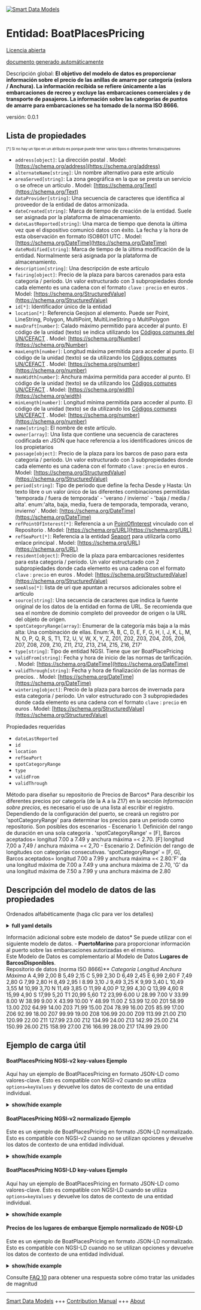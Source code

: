 <!-- 10-Header -->  
[![Smart Data Models](https://smartdatamodels.org/wp-content/uploads/2022/01/SmartDataModels_logo.png "Logo")](https://smartdatamodels.org)  
Entidad: BoatPlacesPricing  
==========================<!-- /10-Header -->  
<!-- 15-License -->  
[Licencia abierta](https://github.com/smart-data-models//dataModel.Ports/blob/master/BoatPlacesPricing/LICENSE.md)  
[documento generado automáticamente](https://docs.google.com/presentation/d/e/2PACX-1vTs-Ng5dIAwkg91oTTUdt8ua7woBXhPnwavZ0FxgR8BsAI_Ek3C5q97Nd94HS8KhP-r_quD4H0fgyt3/pub?start=false&loop=false&delayms=3000#slide=id.gb715ace035_0_60)  
<!-- /15-License -->  
<!-- 20-Description -->  
Descripción global: **El objetivo del modelo de datos es proporcionar información sobre el precio de las anillas de amarre por categoría (eslora / Anchura). La información recibida se refiere únicamente a las embarcaciones de recreo y excluye las embarcaciones comerciales y de transporte de pasajeros. La información sobre las categorías de puntos de amarre para embarcaciones se ha tomado de la norma ISO 8666.**  
versión: 0.0.1  
<!-- /20-Description -->  
<!-- 30-PropertiesList -->  

## Lista de propiedades  

<sup><sub>[*] Si no hay un tipo en un atributo es porque puede tener varios tipos o diferentes formatos/patrones</sub></sup>  
- `address[object]`: La dirección postal  . Model: [https://schema.org/address](https://schema.org/address)- `alternateName[string]`: Un nombre alternativo para este artículo  - `areaServed[string]`: La zona geográfica en la que se presta un servicio o se ofrece un artículo  . Model: [https://schema.org/Text](https://schema.org/Text)- `dataProvider[string]`: Una secuencia de caracteres que identifica al proveedor de la entidad de datos armonizada.  - `dateCreated[string]`: Marca de tiempo de creación de la entidad. Suele ser asignada por la plataforma de almacenamiento.  - `dateLastReported[string]`: Una marca de tiempo que denota la última vez que el dispositivo comunicó datos con éxito. La fecha y la hora de esta observación en formato ISO8601 UTC  . Model: [https://schema.org/DateTime](https://schema.org/DateTime)- `dateModified[string]`: Marca de tiempo de la última modificación de la entidad. Normalmente será asignada por la plataforma de almacenamiento.  - `description[string]`: Una descripción de este artículo  - `fairing[object]`: Precio de la plaza para barcos carenados para esta categoría / período. Un valor estructurado con 3 subpropiedades donde cada elemento es una cadena con el formato `clave` : `precio` en euros  . Model: [https://schema.org/StructuredValue](https://schema.org/StructuredValue)- `id[*]`: Identificador único de la entidad  - `location[*]`: Referencia Geojson al elemento. Puede ser Point, LineString, Polygon, MultiPoint, MultiLineString o MultiPolygon  - `maxDraft[number]`: Calado máximo permitido para acceder al punto. El código de la unidad (texto) se indica utilizando los [Códigos comunes del UN/CEFACT](http://wiki.goodrelations-vocabulary.org/Documentation/UN/CEFACT_Common_Codes)  . Model: [https://schema.org/Number](https://schema.org/Number)- `maxLength[number]`: Longitud máxima permitida para acceder al punto. El código de la unidad (texto) se da utilizando los [Códigos comunes UN/CEFACT](http://wiki.goodrelations-vocabulary.org/Documentation/UN/CEFACT_Common_Codes)  . Model: [https://schema.org/number](https://schema.org/number)- `maxWidth[number]`: Anchura máxima permitida para acceder al punto. El código de la unidad (texto) se da utilizando los [Códigos comunes UN/CEFACT](http://wiki.goodrelations-vocabulary.org/Documentation/UN/CEFACT_Common_Codes)  . Model: [https://schema.org/width](https://schema.org/width)- `minLength[number]`: Longitud mínima permitida para acceder al punto. El código de la unidad (texto) se da utilizando los [Códigos comunes UN/CEFACT](http://wiki.goodrelations-vocabulary.org/Documentation/UN/CEFACT_Common_Codes)  . Model: [https://schema.org/number](https://schema.org/number)- `name[string]`: El nombre de este artículo.  - `owner[array]`: Una lista que contiene una secuencia de caracteres codificada en JSON que hace referencia a los identificadores únicos de los propietarios  - `passage[object]`: Precio de la plaza para los barcos de paso para esta categoría / período. Un valor estructurado con 3 subpropiedades donde cada elemento es una cadena con el formato `clave` : `precio` en euros  . Model: [https://schema.org/StructuredValue](https://schema.org/StructuredValue)- `period[string]`: Tipo de periodo que define la fecha Desde y Hasta: Un texto libre o un valor único de las diferentes combinaciones permitidas 'temporada / fuera de temporada' - 'verano / invierno' - 'baja / media / alta'. enum:'alta, baja, media, fuera de temporada, temporada, verano, invierno'  . Model: [https://schema.org/DateTime](https://schema.org/DateTime)- `refPointOfInterest[*]`: Referencia a un [PointOfInterest](https://github.com/smart-data-models/dataModel.PointOfInterest/blob/master/PointOfInterest/doc/spec.md) vinculado con el Repositorio  . Model: [https://schema.org/URL](https://schema.org/URL)- `refSeaPort[*]`: Referencia a la entidad [Seaport](https://github.com/smart-data-models/dataModel.Port/blob/master/Seaport/doc/spec.md) para utilizarla como enlace principal  . Model: [https://schema.org/URL](https://schema.org/URL)- `resident[object]`: Precio de la plaza para embarcaciones residentes para esta categoría / período. Un valor estructurado con 2 subpropiedades donde cada elemento es una cadena con el formato `clave` : `precio` en euros  . Model: [https://schema.org/StructuredValue](https://schema.org/StructuredValue)- `seeAlso[*]`: lista de uri que apuntan a recursos adicionales sobre el artículo  - `source[string]`: Una secuencia de caracteres que indica la fuente original de los datos de la entidad en forma de URL. Se recomienda que sea el nombre de dominio completo del proveedor de origen o la URL del objeto de origen.  - `spotCategoryRange[array]`: Enumerar de la categoría más baja a la más alta: Una combinación de ellas. Enum:'A, B, C, D, E, F, G, H, I, J, K, L, M, N, O, P, Q, R, S, T1, T2, U, V, W, X, Y, Z, Z01, Z02, Z03, Z04, Z05, Z06, Z07, Z08, Z09, Z10, Z11, Z12, Z13, Z14, Z15, Z16, Z17'  - `type[string]`: Tipo de entidad NGSI. Tiene que ser BoatPlacePricing  - `validFrom[string]`: Fecha y hora de inicio de las normas de tarificación.  . Model: [https://schema.org/DateTime](https://schema.org/DateTime)- `validThrough[string]`: Fecha y hora de finalización de las normas de precios.  . Model: [https://schema.org/DateTime](https://schema.org/DateTime)- `wintering[object]`: Precio de la plaza para barcos de invernada para esta categoría / período. Un valor estructurado con 3 subpropiedades donde cada elemento es una cadena con el formato `clave` : `precio` en euros  . Model: [https://schema.org/StructuredValue](https://schema.org/StructuredValue)<!-- /30-PropertiesList -->  
<!-- 35-RequiredProperties -->  
Propiedades requeridas  
- `dateLastReported`  - `id`  - `location`  - `refSeaPort`  - `spotCategoryRange`  - `type`  - `validFrom`  - `validThrough`  <!-- /35-RequiredProperties -->  
<!-- 40-RequiredProperties -->  
Método para diseñar su repositorio de Precios de Barcos* Para describir los diferentes precios por categoría (de la A a la Z17) en la sección *Información sobre precios*, es necesario el uso de una lista al escribir el registro. Dependiendo de la configuración del puerto, se creará un registro por 'spotCategoryRange' para determinar los precios para un periodo como repositorio. Son posibles dos escenarios - Escenario 1. Definición del rango de duración en una sola categoría . 'spotCategoryRange' = [F], Barcos aceptados= longitud 7.00 a 7.49 y anchura máxima =< 2.70. [F] longitud 7,00 a 7,49 / anchura máxima =< 2,70 - Escenario 2. Definición del rango de longitudes con categorías consecutivas. 'spotCategoryRange' = [F, G], Barcos aceptados= longitud 7.00 a 7.99 y anchura máxima =< 2.80.'F' da una longitud máxima de 7.00 a 7.49 y una anchura máxima de 2.70, 'G' da una longitud máxima de 7.50 a 7.99 y una anchura máxima de 2.80  
<!-- /40-RequiredProperties -->  
<!-- 50-DataModelHeader -->  
## Descripción del modelo de datos de las propiedades  
Ordenados alfabéticamente (haga clic para ver los detalles)  
<!-- /50-DataModelHeader -->  
<!-- 60-ModelYaml -->  
<details><summary><strong>full yaml details</strong></summary>    
```yaml  
BoatPlacesPricing:    
  description: 'The purpose of the data model is to provide information on the pricing of mooring rings by category (length / Width). The information received relates only to pleasure boats and excludes commercial and passenger transport boats. The information on the Spot categories for boats is taken from the ISO 8666 standard.'    
  properties:    
    address:    
      description: 'The mailing address'    
      properties:    
        addressCountry:    
          description: 'Property. The country. For example, Spain. Model:''https://schema.org/addressCountry'''    
          type: string    
        addressLocality:    
          description: 'Property. The locality in which the street address is, and which is in the region. Model:''https://schema.org/addressLocality'''    
          type: string    
        addressRegion:    
          description: 'Property. The region in which the locality is, and which is in the country. Model:''https://schema.org/addressRegion'''    
          type: string    
        postOfficeBoxNumber:    
          description: 'Property. The post office box number for PO box addresses. For example, 03578. Model:''https://schema.org/postOfficeBoxNumber'''    
          type: string    
        postalCode:    
          description: 'Property. The postal code. For example, 24004. Model:''https://schema.org/https://schema.org/postalCode'''    
          type: string    
        streetAddress:    
          description: 'Property. The street address. Model:''https://schema.org/streetAddress'''    
          type: string    
      type: object    
      x-ngsi:    
        model: https://schema.org/address    
        type: Property    
    alternateName:    
      description: 'An alternative name for this item'    
      type: string    
      x-ngsi:    
        type: Property    
    areaServed:    
      description: 'The geographic area where a service or offered item is provided'    
      type: string    
      x-ngsi:    
        model: https://schema.org/Text    
        type: Property    
    dataProvider:    
      description: 'A sequence of characters identifying the provider of the harmonised data entity.'    
      type: string    
      x-ngsi:    
        type: Property    
    dateCreated:    
      description: 'Entity creation timestamp. This will usually be allocated by the storage platform.'    
      format: date-time    
      type: string    
      x-ngsi:    
        type: Property    
    dateLastReported:    
      description: 'A timestamp which denotes the last time when the device successfully reported data. The date and time of this observation in ISO8601 UTCformat'    
      format: date-time    
      type: string    
      x-ngsi:    
        model: https://schema.org/DateTime    
        type: Property    
    dateModified:    
      description: 'Timestamp of the last modification of the entity. This will usually be allocated by the storage platform.'    
      format: date-time    
      type: string    
      x-ngsi:    
        type: Property    
    description:    
      description: 'A description of this item'    
      type: string    
      x-ngsi:    
        type: Property    
    fairing:    
      description: 'Ticket price of the place for fairing boats for this category / period. A structured value with 3 subproperties where each items is a string in the format `key` : `price` in Euro €'    
      properties:    
        day:    
          type: number    
        month:    
          type: number    
        week:    
          type: number    
      type: object    
      x-ngsi:    
        model: https://schema.org/StructuredValue    
        type: Property    
    id:    
      anyOf: &boatplacespricing_-_properties_-_owner_-_items_-_anyof    
        - description: 'Property. Identifier format of any NGSI entity'    
          maxLength: 256    
          minLength: 1    
          pattern: ^[\w\-\.\{\}\$\+\*\[\]`|~^@!,:\\]+$    
          type: string    
        - description: 'Property. Identifier format of any NGSI entity'    
          format: uri    
          type: string    
      description: 'Unique identifier of the entity'    
      x-ngsi:    
        type: Property    
    location:    
      description: 'Geojson reference to the item. It can be Point, LineString, Polygon, MultiPoint, MultiLineString or MultiPolygon'    
      oneOf:    
        - description: 'GeoProperty. Geojson reference to the item. Point'    
          properties:    
            bbox:    
              items:    
                type: number    
              minItems: 4    
              type: array    
            coordinates:    
              items:    
                type: number    
              minItems: 2    
              type: array    
            type:    
              enum:    
                - Point    
              type: string    
          required:    
            - type    
            - coordinates    
          title: 'GeoJSON Point'    
          type: object    
        - description: 'GeoProperty. Geojson reference to the item. LineString'    
          properties:    
            bbox:    
              items:    
                type: number    
              minItems: 4    
              type: array    
            coordinates:    
              items:    
                items:    
                  type: number    
                minItems: 2    
                type: array    
              minItems: 2    
              type: array    
            type:    
              enum:    
                - LineString    
              type: string    
          required:    
            - type    
            - coordinates    
          title: 'GeoJSON LineString'    
          type: object    
        - description: 'GeoProperty. Geojson reference to the item. Polygon'    
          properties:    
            bbox:    
              items:    
                type: number    
              minItems: 4    
              type: array    
            coordinates:    
              items:    
                items:    
                  items:    
                    type: number    
                  minItems: 2    
                  type: array    
                minItems: 4    
                type: array    
              type: array    
            type:    
              enum:    
                - Polygon    
              type: string    
          required:    
            - type    
            - coordinates    
          title: 'GeoJSON Polygon'    
          type: object    
        - description: 'GeoProperty. Geojson reference to the item. MultiPoint'    
          properties:    
            bbox:    
              items:    
                type: number    
              minItems: 4    
              type: array    
            coordinates:    
              items:    
                items:    
                  type: number    
                minItems: 2    
                type: array    
              type: array    
            type:    
              enum:    
                - MultiPoint    
              type: string    
          required:    
            - type    
            - coordinates    
          title: 'GeoJSON MultiPoint'    
          type: object    
        - description: 'GeoProperty. Geojson reference to the item. MultiLineString'    
          properties:    
            bbox:    
              items:    
                type: number    
              minItems: 4    
              type: array    
            coordinates:    
              items:    
                items:    
                  items:    
                    type: number    
                  minItems: 2    
                  type: array    
                minItems: 2    
                type: array    
              type: array    
            type:    
              enum:    
                - MultiLineString    
              type: string    
          required:    
            - type    
            - coordinates    
          title: 'GeoJSON MultiLineString'    
          type: object    
        - description: 'GeoProperty. Geojson reference to the item. MultiLineString'    
          properties:    
            bbox:    
              items:    
                type: number    
              minItems: 4    
              type: array    
            coordinates:    
              items:    
                items:    
                  items:    
                    items:    
                      type: number    
                    minItems: 2    
                    type: array    
                  minItems: 4    
                  type: array    
                type: array    
              type: array    
            type:    
              enum:    
                - MultiPolygon    
              type: string    
          required:    
            - type    
            - coordinates    
          title: 'GeoJSON MultiPolygon'    
          type: object    
      x-ngsi:    
        type: GeoProperty    
    maxDraft:    
      description: 'Maximum draft allowed to access the spot. The unit code (text) is given using the [UN/CEFACT Common Codes](http://wiki.goodrelations-vocabulary.org/Documentation/UN/CEFACT_Common_Codes) '    
      type: number    
      x-ngsi:    
        model: https://schema.org/Number    
        type: Property    
        units: metres    
    maxLength:    
      description: 'Maximum length allowed to access the spot. The unit code (text) is given using the [UN/CEFACT Common Codes](http://wiki.goodrelations-vocabulary.org/Documentation/UN/CEFACT_Common_Codes) '    
      type: number    
      x-ngsi:    
        model: https://schema.org/number    
        type: Property    
        units: metres    
    maxWidth:    
      description: 'Maximum width allowed to access the spot. The unit code (text) is given using the [UN/CEFACT Common Codes](http://wiki.goodrelations-vocabulary.org/Documentation/UN/CEFACT_Common_Codes) '    
      type: number    
      x-ngsi:    
        model: https://schema.org/width    
        type: Property    
        units: metres    
    minLength:    
      description: 'Minimum length allowed to access the spot. The unit code (text) is given using the [UN/CEFACT Common Codes](http://wiki.goodrelations-vocabulary.org/Documentation/UN/CEFACT_Common_Codes) '    
      type: number    
      x-ngsi:    
        model: https://schema.org/number    
        type: Property    
        units: metres    
    name:    
      description: 'The name of this item.'    
      type: string    
      x-ngsi:    
        type: Property    
    owner:    
      description: 'A List containing a JSON encoded sequence of characters referencing the unique Ids of the owner(s)'    
      items:    
        anyOf: *boatplacespricing_-_properties_-_owner_-_items_-_anyof    
        description: 'Property. Unique identifier of the entity'    
      type: array    
      x-ngsi:    
        type: Property    
    passage:    
      description: 'Ticket price of the place for passing boats for this category / period. A structured value with 3 subproperties where each items is a string in the format `key` : `price` in Euro €'    
      properties:    
        day:    
          type: number    
        month:    
          type: number    
        week:    
          type: number    
      type: object    
      x-ngsi:    
        model: https://schema.org/StructuredValue    
        type: Property    
    period:    
      description: 'Type of period defined the date From and Through: A free text or a unique value of the different combination allowed ''season / offSeason'' - ''summer / winter'' - ''low / medium / high''. enum:''high, low, medium, offSeason, season, summer, winter'''    
      enum:    
        - high    
        - low    
        - medium    
        - offSeason    
        - season    
        - summer    
        - winter    
      type: string    
      x-ngsi:    
        model: https://schema.org/DateTime    
        type: Property    
    refPointOfInterest:    
      anyOf:    
        - description: 'Property. Identifier format of any NGSI entity'    
          maxLength: 256    
          minLength: 1    
          pattern: ^[\w\-\.\{\}\$\+\*\[\]`|~^@!,:\\]+$    
          type: string    
        - description: 'Property. Identifier format of any NGSI entity'    
          format: uri    
          type: string    
      description: 'Reference to a [PointOfInterest](https://github.com/smart-data-models/dataModel.PointOfInterest/blob/master/PointOfInterest/doc/spec.md) linked with the Repository'    
      x-ngsi:    
        model: https://schema.org/URL    
        type: Relationship    
    refSeaPort:    
      anyOf:    
        - description: 'Property. Identifier format of any NGSI entity'    
          maxLength: 256    
          minLength: 1    
          pattern: ^[\w\-\.\{\}\$\+\*\[\]`|~^@!,:\\]+$    
          type: string    
        - description: 'Property. Identifier format of any NGSI entity'    
          format: uri    
          type: string    
      description: 'Reference to the entity [Seaport](https://github.com/smart-data-models/dataModel.Port/blob/master/Seaport/doc/spec.md) to use as main link'    
      x-ngsi:    
        model: https://schema.org/URL    
        type: Relationship    
    resident:    
      description: 'Ticket price of the place for resident boats for this category / period. A structured value with 2 subproperties where each items is a string in the format `key` : `price` in Euro €'    
      properties:    
        annual:    
          type: number    
        month:    
          type: number    
      type: object    
      x-ngsi:    
        model: https://schema.org/StructuredValue    
        type: Property    
    seeAlso:    
      description: 'list of uri pointing to additional resources about the item'    
      oneOf:    
        - items:    
            format: uri    
            type: string    
          minItems: 1    
          type: array    
        - format: uri    
          type: string    
      x-ngsi:    
        type: Property    
    source:    
      description: 'A sequence of characters giving the original source of the entity data as a URL. Recommended to be the fully qualified domain name of the source provider, or the URL to the source object.'    
      type: string    
      x-ngsi:    
        type: Property    
    spotCategoryRange:    
      description: 'List from the lowest to the highest categories: A combination of them. Enum:''A, B, C, D, E, F, G, H, I, J, K, L, M, N, O, P, Q, R, S, T1, T2, U, V, W, X, Y, Z, Z01, Z02, Z03, Z04, Z05, Z06, Z07, Z08, Z08, Z09, Z10, Z11, Z12, Z13, Z14, Z15, Z16, Z17'''    
      items:    
        enum:    
          - A    
          - B    
          - C    
          - D    
          - E    
          - F    
          - G    
          - H    
          - I    
          - J    
          - K    
          - L    
          - M    
          - N    
          - O    
          - P    
          - Q    
          - R    
          - S    
          - T1    
          - T2    
          - U    
          - V    
          - W    
          - X    
          - Y    
          - Z    
          - Z01    
          - Z02    
          - Z03    
          - Z04    
          - Z05    
          - Z06    
          - Z07    
          - Z08    
          - Z08    
          - Z09    
          - Z10    
          - Z11    
          - Z12    
          - Z13    
          - Z14    
          - Z15    
          - Z16    
          - Z17    
        type: string    
      type: array    
      x-ngsi:    
        type: Property    
    type:    
      description: 'NGSI Entity type. It has to be BoatPlacePricing'    
      enum:    
        - BoatPlacesPricing    
      type: string    
      x-ngsi:    
        type: Property    
    validFrom:    
      description: 'Start date and time of the pricing rules.'    
      format: date-time    
      type: string    
      x-ngsi:    
        model: https://schema.org/DateTime    
        type: Property    
    validThrough:    
      description: 'End date and time of the pricing rules.'    
      format: date-time    
      type: string    
      x-ngsi:    
        model: https://schema.org/DateTime    
        type: Property    
    wintering:    
      description: 'Ticket price of the place for wintering boats for this category / period. A structured value with 3 subproperties where each items is a string in the format `key` : `price` in Euro €'    
      properties:    
        day:    
          type: number    
        month:    
          type: number    
        week:    
          type: number    
      type: object    
      x-ngsi:    
        model: https://schema.org/StructuredValue    
        type: Property    
  required:    
    - id    
    - type    
    - location    
    - dateLastReported    
    - refSeaPort    
    - spotCategoryRange    
    - validFrom    
    - validThrough    
  type: object    
  x-derived-from: ""    
  x-disclaimer: 'Redistribution and use in source and binary forms, with or without modification, are permitted  provided that the license conditions are met. Copyleft (c) 2021 Contributors to Smart Data Models Program'    
  x-license-url: https://github.com/smart-data-models/dataModel.Ports/blob/master/BoatPlacesPricing/LICENSE.md    
  x-model-schema: https://smart-data-models.github.io/dataModel.Ports/BoatPlacePricing/schema.json    
  x-model-tags: ""    
  x-version: 0.0.1    
```  
</details>    
<!-- /60-ModelYaml -->  
<!-- 70-MiddleNotes -->  
Información adicional sobre este modelo de datos* Se puede utilizar con el siguiente modelo de datos. - **PuertoMarino** para proporcionar información al puerto sobre las embarcaciones autorizadas en el mismo.  
Este Modelo de Datos es complementario al Modelo de Datos **Lugares de BarcosDisponibles**.  
Repositorio de datos (norma ISO 8666)** *Categoría Longitud Anchura Máxima* A 4,99 2,00 B 5,49 2,15 C 5,99 2,30 D 6,49 2,45 E 6,99 2,60 F 7,49 2,80 G 7,99 2,80 H 8,49 2,95 I 8.99 3,10 J 9,49 3,25 K 9,99 3,40 L 10,49 3,55 M 10,99 3,70 N 11,49 3,85 O 11,99 4,00 P 12,99 4,30 Q 13,99 4,60 R 15,99 4,90 S 17,99 5,20 T1 20,99 5,60 T2 23,99 6.00 U 28.99 7.00 V 33.99 8.00 W 38.99 9.00 X 43.99 10.00 Y 48.99 11.00 Z 53.99 12.00 Z01 58.99 13.00 Z02 64.99 14.00 Z03 71.99 15.00 Z04 78.99 16.00 Z05 85.99 17.00 Z06 92.99 18.00 Z07 99.99 19.00 Z08 106.99 20.00 Z09 113.99 21.00 Z10 120.99 22.00 Z11 127.99 23.00 Z12 134.99 24.00 Z13 142.99 25.00 Z14 150.99 26.00 Z15 158.99 27.00 Z16 166.99 28.00 Z17 174.99 29.00  
<!-- /70-MiddleNotes -->  
<!-- 80-Examples -->  
## Ejemplo de carga útil  
#### BoatPlacesPricing NGSI-v2 key-values Ejemplo  
Aquí hay un ejemplo de BoatPlacesPricing en formato JSON-LD como valores-clave. Esto es compatible con NGSI-v2 cuando se utiliza `options=keyValues` y devuelve los datos de contexto de una entidad individual.  
<details><summary><strong>show/hide example</strong></summary>    
```json  
{  
  "id": "urn:ngsi-ld:BoatPlacePricing:BoatPlacePricing:MNCA-BPP-Range-FG",  
  "type": "BoatPlacesPricing",  
  "name": "Riviera-Port-NCE-SPAP-BPA-Range-FG",  
  "alternateName": "Riviera Port - Pricing of the Places by Categories",  
  "description": "Pricing of the Places by Categories",  
  "seeAlso": "https://ccinicecotedazur/docs/tarifs-plaisance-yachting-ports-passage-2019",  
  "areaServed": "Riviera Port",  
  "dateLastReported": "2020-03-17T08:45:00Z",  
  "refSeaPort": "urn:ngsi-ld:SeaPort:Riviera-Port-NCE-SP-001",  
  "spotCategoryRange": [  
    "F",  
    "G"  
  ],  
  "minLength": 7,  
  "maxLength": 7.99,  
  "maxWidth": 2.80,  
  "maxDraft": 2.55,  
  "validFrom": "2021-01-01T17:21:20Z",  
  "validThrough": "2021-02-10T17:21:20Z",  
  "period": "season",  
  "passage": {  
    "day": 29.45,  
    "week": 200.15,  
    "month": 821.20  
  },  
  "resident": {  
    "month": 760.41,  
    "annual": 9125.00  
  },  
  "wintering": {  
    "day": 27.00,  
    "week": 185.00,  
    "month": 775.00  
  },  
  "fairing": {  
    "day": 17.30,  
    "week": 87.00,  
    "month": 260.90  
  },  
  "location": {  
    "type": "Polygon",  
    "coordinates": [[[100, 0], [101, 0], [101, 1], [100, 1], [100, 0]]]  
  }  
}  
```  
</details>  
#### BoatPlacesPricing NGSI-v2 normalizado Ejemplo  
Este es un ejemplo de BoatPlacesPricing en formato JSON-LD normalizado. Esto es compatible con NGSI-v2 cuando no se utilizan opciones y devuelve los datos de contexto de una entidad individual.  
<details><summary><strong>show/hide example</strong></summary>    
```json  
{  
  "id": "urn:ngsi-ld:BoatPlacePricing:BoatPlacePricing:MNCA-BPP-Range-FG",  
  "type": "BoatPlacePricing",  
  "name": {  
    "type": "Property",  
    "value": "Riviera-Port-NCE-SPAP-BPA-Range-FG"  
  },  
  "alternateName": {  
    "type": "Property",  
    "value": "Riviera Port - Pricing of the Places by Categories"  
  },  
  "description": {  
    "type": "Property",  
    "value": "Pricing of the Places by Categories"  
  },  
  "seeAlso": {  
    "type": "Property",  
    "value": "https://ccinicecotedazur/docs/tarifs-plaisance-yachting-ports-passage-2019"  
  },  
  "areaServed": {  
    "type": "Property",  
    "value": "Riviera Port"  
  },  
  "dateLastReported": {  
    "type": "DateTime",  
    "value": "2020-03-17T08:45:00Z"  
  },  
  "refSeaPort": {  
    "type": "Relationship",  
    "value": "urn:ngsi-ld:SeaPort:Riviera-Port-NCE-SP-001"  
  },  
  "spotCategoryRange": {  
    "type": "property",  
    "value": [  
      "F",  
      "G"  
    ]  
  },  
  "minLength": {  
    "type": "Property",  
    "value": 7  
  },  
  "maxLength": {  
    "type": "Property",  
    "value": 7.99  
  },  
  "maxWidth": {  
    "type": "Property",  
    "value": 2.80  
  },  
  "maxDraft": {  
    "type": "Property",  
    "value": 2.55  
  },  
  "validFrom": {  
    "type": "DateTime",  
    "value": "2021-01-01T17:21:20Z"  
  },  
  "validThrough": {  
    "type": "DateTime",  
    "value": "2021-02-10T17:21:20Z"  
  },  
  "period": {  
    "type": "Property",  
    "value": "season"  
  },  
  "passage": {  
    "type": "Property",  
    "value": {  
      "day": 29.45,  
      "week": 200.15,  
      "month": 821.20  
    }  
  },  
  "resident": {  
    "type": "Property",  
    "value": {  
      "month": 760.41,  
      "annual": 9125.00  
    }  
  },  
  "wintering": {  
    "type": "Property",  
    "value": {  
      "day": 27.00,  
      "week": 185.00,  
      "month": 775.00  
    }  
  },  
  "fairing": {  
    "type": "Property",  
    "value": {  
      "day": 17.30,  
      "week": 87.00,  
      "month": 260.90  
    },  
    "location": {  
      "type": "GeoProperty",  
      "value": {  
        "type": "Polygon",  
        "coordinates": [  
          [  
            [  
              100,  
              0  
            ],  
            [  
              101,  
              0  
            ],  
            [  
              101,  
              1  
            ],  
            [  
              100,  
              1  
            ],  
            [  
              100,  
              0  
            ]  
          ]  
        ]  
      }  
    }  
  }  
}  
```  
</details>  
#### BoatPlacesPricing NGSI-LD key-values Ejemplo  
Aquí hay un ejemplo de BoatPlacesPricing en formato JSON-LD como valores-clave. Esto es compatible con NGSI-LD cuando se utiliza `options=keyValues` y devuelve los datos de contexto de una entidad individual.  
<details><summary><strong>show/hide example</strong></summary>    
```json  
{  
    "id": "urn:ngsi-ld:BoatPlacePricing:BoatPlacePricing:MNCA-BPP-Range-FG",  
    "type": "BoatPlacePricing",  
    "alternateName": {  
        "type": "Property",  
        "value": "Riviera Port - Pricing of the Places by Categories"  
    },  
    "areaServed": {  
        "type": "Property",  
        "value": "Riviera Port"  
    },  
    "dateLastReported": {  
        "type": "DateTime",  
        "value": "2020-03-17T08:45:00Z"  
    },  
    "description": {  
        "type": "Property",  
        "value": "Pricing of the Places by Categories"  
    },  
    "fairing": {  
        "type": "Property",  
        "value": {  
            "day": 17.3,  
            "week": 87.0,  
            "month": 260.9  
        }  
    },  
    "location": {  
        "type": "GeoProperty",  
        "value": {  
            "type": "Polygon",  
            "coordinates": [  
                [  
                    [  
                        100,  
                        0  
                    ],  
                    [  
                        101,  
                        0  
                    ],  
                    [  
                        101,  
                        1  
                    ],  
                    [  
                        100,  
                        1  
                    ],  
                    [  
                        100,  
                        0  
                    ]  
                ]  
            ]  
        }  
    },  
    "maxDraft": {  
        "type": "Property",  
        "value": 2.55  
    },  
    "maxLength": {  
        "type": "Property",  
        "value": 7.99  
    },  
    "maxWidth": {  
        "type": "Property",  
        "value": 2.8  
    },  
    "minLength": {  
        "type": "Property",  
        "value": 7  
    },  
    "name": {  
        "type": "Property",  
        "value": "Riviera-Port-NCE-SPAP-BPA-Range-FG"  
    },  
    "passage": {  
        "type": "Property",  
        "value": {  
            "day": 29.45,  
            "week": 200.15,  
            "month": 821.2  
        }  
    },  
    "period": {  
        "type": "Property",  
        "value": "season"  
    },  
    "refSeaPort": {  
        "type": "Relationship",  
        "value": "urn:ngsi-ld:SeaPort:Riviera-Port-NCE-SP-001"  
    },  
    "resident": {  
        "type": "Property",  
        "value": {  
            "month": 760.41,  
            "annual": 9125.0  
        }  
    },  
    "seeAlso": {  
        "type": "Property",  
        "value": "https://ccinicecotedazur/docs/tarifs-plaisance-yachting-ports-passage-2019"  
    },  
    "spotCategoryRange": {  
        "type": "property",  
        "value": [  
            "F",  
            "G"  
        ]  
    },  
    "validFrom": {  
        "type": "DateTime",  
        "value": "2021-01-01T17:21:20Z"  
    },  
    "validThrough": {  
        "type": "DateTime",  
        "value": "2021-02-10T17:21:20Z"  
    },  
    "wintering": {  
        "type": "Property",  
        "value": {  
            "day": 27.0,  
            "week": 185.0,  
            "month": 775.0  
        }  
    },  
    "@context": [  
        "https://uri.etsi.org/ngsi-ld/v1/ngsi-ld-core-context.jsonld",  
        "https://raw.githubusercontent.com/smart-data-models/dataModel.Ports/master/context.jsonld"  
    ]  
}  
```  
</details>  
#### Precios de los lugares de embarque Ejemplo normalizado de NGSI-LD  
Este es un ejemplo de BoatPlacesPricing en formato JSON-LD normalizado. Esto es compatible con NGSI-LD cuando no se utilizan opciones y devuelve los datos de contexto de una entidad individual.  
<details><summary><strong>show/hide example</strong></summary>    
```json  
{  
    "id": "urn:ngsi-ld:BoatPlacePricing:BoatPlacePricing:MNCA-BPP-Range-FG",  
    "type": "BoatPlacePricing",  
    "alternateName": "Riviera Port - Pricing of the Places by Categories",  
    "areaServed": "Riviera Port",  
    "dateLastReported": "2020-03-17T08:45:00Z",  
    "description": "Pricing of the Places by Categories",  
    "fairing": {  
        "day": 17.3,  
        "week": 87.0,  
        "month": 260.9  
    },  
    "location": {  
        "type": "Polygon",  
        "coordinates": [  
            [  
                [  
                    100,  
                    0  
                ],  
                [  
                    101,  
                    0  
                ],  
                [  
                    101,  
                    1  
                ],  
                [  
                    100,  
                    1  
                ],  
                [  
                    100,  
                    0  
                ]  
            ]  
        ]  
    },  
    "maxDraft": 2.55,  
    "maxLength": 7.99,  
    "maxWidth": 2.8,  
    "minLength": 7,  
    "name": "Riviera-Port-NCE-SPAP-BPA-Range-FG",  
    "passage": {  
        "day": 29.45,  
        "week": 200.15,  
        "month": 821.2  
    },  
    "period": "season",  
    "refSeaPort": "urn:ngsi-ld:SeaPort:Riviera-Port-NCE-SP-001",  
    "resident": {  
        "month": 760.41,  
        "annual": 9125.0  
    },  
    "seeAlso": "https://ccinicecotedazur/docs/tarifs-plaisance-yachting-ports-passage-2019",  
    "spotCategoryRange": [  
        "F",  
        "G"  
    ],  
    "validFrom": "2021-01-01T17:21:20Z",  
    "validThrough": "2021-02-10T17:21:20Z",  
    "wintering": {  
        "day": 27.0,  
        "week": 185.0,  
        "month": 775.0  
    },  
    "@context": [  
        "https://uri.etsi.org/ngsi-ld/v1/ngsi-ld-core-context.jsonld",  
        "https://raw.githubusercontent.com/smart-data-models/dataModel.Ports/master/context.jsonld"  
    ]  
}  
```  
</details><!-- /80-Examples -->  
<!-- 90-FooterNotes -->  
<!-- /90-FooterNotes -->  
<!-- 95-Units -->  
Consulte [FAQ 10](https://smartdatamodels.org/index.php/faqs/) para obtener una respuesta sobre cómo tratar las unidades de magnitud  
<!-- /95-Units -->  
<!-- 97-LastFooter -->  
---  
[Smart Data Models](https://smartdatamodels.org) +++ [Contribution Manual](https://bit.ly/contribution_manual) +++ [About](https://bit.ly/Introduction_SDM)<!-- /97-LastFooter -->  
